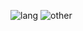 ![lang](https://github-readme-stats.vercel.app/api/top-langs/?username=Mindgamesnl&layout=compact&show_icons=true&count_private=true) ![other](https://github-readme-stats.vercel.app/api?username=Mindgamesnl&show_icons=true&include_all_commits=true&show_icons=true&count_private=true)
